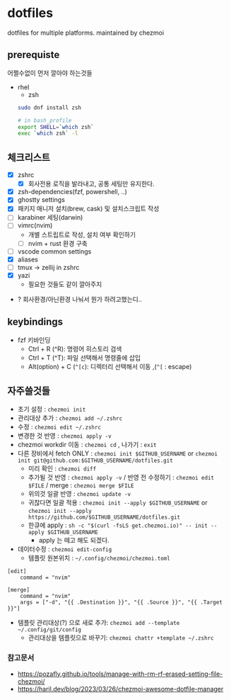 # dotfiles
dotfiles for multiple platforms. maintained by chezmoi

## prerequiste

어쩔수없이 먼저 깔아야 하는것들

- rhel
  - zsh
  ```sh
  sudo dnf install zsh

  # in bash_profile
  export SHELL=`which zsh`
  exec `which zsh` -l
  ```

## 체크리스트

- [x] zshrc
  - [x] 회사전용 로직을 발라내고, 공통 세팅만 유지한다.
- [x] zsh-dependencies(fzf, powershell, ..)
- [x] ghostty settings
- [x] 패키지 매니저 설치(brew, cask) 및 설치스크립트 작성
- [ ] karabiner 세팅(darwin)
- [ ] vimrc(nvim)
  - 개별 스트립트로 작성, 설치 여부 확인하기
  - [ ] nvim + rust 환경 구축
- [ ] vscode common settings
- [x] aliases
- [ ] tmux -> zellij in zshrc
- [x] yazi
  - 필요한 것들도 같이 깔아주지
- ? 회사환경/아닌환경 나눠서 뭔가 하려고했는디..

## keybindings

- fzf 키바인딩
  - Ctrl + R (^R): 명령어 히스토리 검색
  - Ctrl + T (^T): 파일 선택해서 명령줄에 삽입
  - Alt(option) + C (`^[c`): 디렉터리 선택해서 이동 ,(`^[` : escape)

## 자주쓸것들

- 초기 설정 : `chezmoi init`
- 관리대상 추가 : `chezmoi add ~/.zshrc`
- 수정 : `chezmoi edit ~/.zshrc`
- 변경한 것 반영 : `chezmoi apply -v`
- chezmoi workdir 이동 : `chezmoi cd` , 나가기 : `exit`
- 다른 장비에서 fetch ONLY : `chezmoi init $GITHUB_USERNAME` or  `chezmoi init git@github.com:$GITHUB_USERNAME/dotfiles.git`
  - 미리 확인 : `chezmoi diff`
  - 추가될 것 반영 : `chezmoi apply -v` / 반영 전 수정하기 : `chezmoi edit $FILE` / merge : `chezmoi merge $FILE`
  - 위의것 일괄 반영 : `chezmoi update -v`
  - 귀찮다면 일괄 적용 : `chezmoi init --apply $GITHUB_USERNAME` or `chezmoi init --apply https://github.com/$GITHUB_USERNAME/dotfiles.git`
  - 한큐에 apply : `sh -c "$(curl -fsLS get.chezmoi.io)" -- init --apply $GITHUB_USERNAME`
    - apply 는 떼고 해도 되겠다.
- 데이터수정 : `chezmoi edit-config`
  - 템플릿 원본위치 : `~/.config/chezmoi/chezmoi.toml`

```
[edit]
    command = "nvim"

[merge]
    command = "nvim"
    args = ["-d", "{{ .Destination }}", "{{ .Source }}", "{{ .Target }}"]
```

- 템플릿 관리대상(?) 으로 새로 추가: `chezmoi add --template ~/.config/git/config`
  - 관리대상을 템플릿으로 바꾸기: `chezmoi chattr +template ~/.zshrc`

### 참고문서

- https://pozafly.github.io/tools/manage-with-rm-rf-erased-setting-file-chezmoi/
- https://haril.dev/blog/2023/03/26/chezmoi-awesome-dotfile-manager

